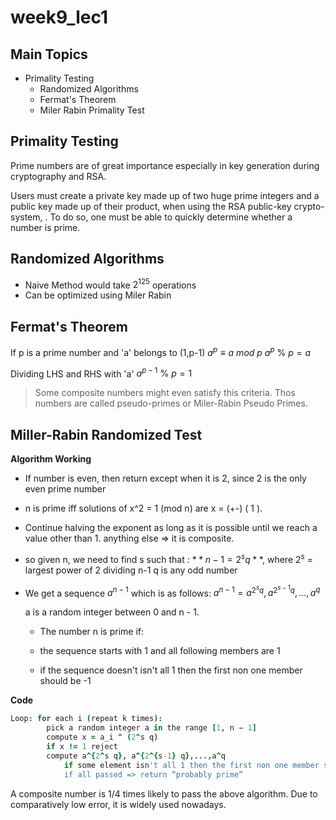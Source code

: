# week9_lec1

## Main Topics

- Primality Testing
    - Randomized Algorithms
    - Fermat's Theorem
    - Miler Rabin Primality Test

## Primality Testing

Prime numbers are of great importance especially in key generation during cryptography and RSA.

Users must create a private key made up of two huge prime integers and a public key made up of their product, when using the RSA public-key crypto-system, . To do so, one must be able to quickly determine whether a number is prime.

## Randomized Algorithms

- Naive Method would take $2^{125}$ operations
- Can be optimized using Miler Rabin

## Fermat's Theorem

If p is a prime number and 'a' belongs to (1,p-1)
 $a^p \equiv a \ mod \ p$ 
 $a^p \ \% \ p = a$ 

Dividing LHS and RHS with 'a'
 $a^{p-1} \ \% \ p =1$ 

> Some composite numbers might even satisfy this criteria. Thos numbers are called pseudo-primes or Miler-Rabin Pseudo Primes.
> 

## Miller-Rabin Randomized Test

**Algorithm Working**

- If number is even, then return except when it is 2, since 2 is the only even prime number
- n is prime iff solutions of x^2 = 1 (mod n) are x = (+-) ( 1 ).
-  Continue halving the exponent as long as it is possible until we reach a value other than 1.  anything else ⇒ it is composite.
- so given n, we need to find s such that : $**n-1 = 2^s q**$,
where  $2^s$ = largest power of 2 dividing n-1
            q is any odd number
- We get a sequence $a^{n-1}$ which is as follows: 
$a^{n-1} = a^{2^s q}, a^{2^{s-1} q},...,a^q$
    
    a is a random integer between 0 and n - 1.
    - The number n is prime if:
    
     - the sequence starts with 1 and all following members are 1
     - if the sequence doesn't isn't all 1 then the first non one member should be -1
    

**Code**

```coffeescript
Loop: for each i (repeat k times):
        pick a random integer a in the range [1, n − 1]
        compute x = a_i ^ (2^s q)
        if x != 1 reject
        compute a^{2^s q}, a^{2^{s-1} q},...,a^q 
            if some element isn't all 1 then the first non one member should be -1
            if all passed => return “probably prime”
```

A composite number is 1/4 times likely to pass the above algorithm. Due to comparatively low error, it is widely used nowadays.